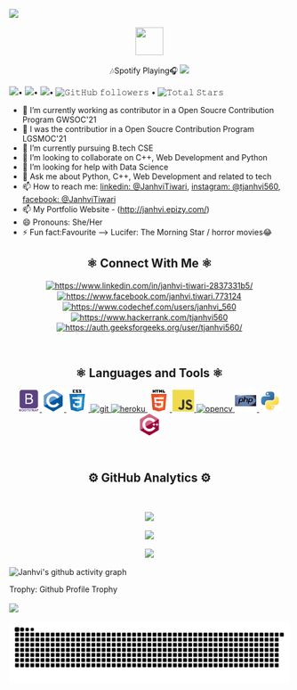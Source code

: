 ![](https://raw.githubusercontent.com/tjanhvi/tjanhvi/master/Profile1.gif)
<br>
<p align="center">
<img src="https://i.pinimg.com/originals/00/4b/17/004b173f6e3d6843df10114e087f30a8.gif" width="50" height="50" />
</p>
<center>🎶Spotify Playing🎧 
<img src="https://my-spotify-on.vercel.app/api/spotify" width="450"/>
</center>

![](https://komarev.com/ghpvc/?username=tjanhvi&color=blue)•
<img src="https://badges.pufler.dev/repos/tjanhvi" />•
<img src="https://badges.pufler.dev/commits/monthly/tjanhvi" />•
<img alt="𝙶𝚒𝚝𝙷𝚞𝚋 𝚏𝚘𝚕𝚕𝚘𝚠𝚎𝚛𝚜" src="https://img.shields.io/github/followers/tjanhvi?label=Followers&style=social"> • 
<img src="https://img.shields.io/github/stars/tjanhvi?label=Stars" alt="𝚃𝚘𝚝𝚊𝚕 𝚂𝚝𝚊𝚛𝚜">

  
- 🔭 I’m currently working as contributor in a Open Soucre Contribution Program GWSOC'21
- 🔭  I was the contributior in a Open Soucre Contribution Program LGSMOC'21
- 🌱 I’m currently pursuing B.tech CSE
- 👯 I’m looking to collaborate on C++, Web Development and Python
- 🤔 I’m looking for help with Data Science
- 💬 Ask me about Python, C++, Web Development and related to tech
- 📫 How to reach me: [linkedin: @JanhviTiwari](https://www.linkedin.com/in/janhvi-tiwari-2837331b5/), [instagram: @tjanhvi560](https://www.instagram.com/tjanhvi560/), [facebook: @JanhviTiwari](https://www.facebook.com/janhvi.tiwari.7792)
- 📫 My Portfolio Website - (http://janhvi.epizy.com/)
- 😄 Pronouns: She/Her
- ⚡ Fun fact:Favourite --> Lucifer: The Morning Star / horror movies😂

<h2 align="center">⚛ Connect With Me ⚛</h2>
<p align="center">
  <a href="https://www.linkedin.com/in/janhvi-tiwari-2837331b5/" target="blank">
    <img align="center" src="https://cdn.jsdelivr.net/npm/simple-icons@3.0.1/icons/linkedin.svg" alt="https://www.linkedin.com/in/janhvi-tiwari-2837331b5/" height="30" width="40" />
  </a>
<a href="https:/https://www.facebook.com/janhvi.tiwari.773124/www.facebook.com/janhvi.tiwari.773124" target="blank">
  <img align="center" src="https://cdn.jsdelivr.net/npm/simple-icons@3.0.1/icons/facebook.svg" alt="https://www.facebook.com/janhvi.tiwari.773124" height="30" width="40" /></a>
<a href="https://www.codechef.com/users/janhvi_560" target="blank">
  <img align="center" src="https://cdn.jsdelivr.net/npm/simple-icons@3.1.0/icons/codechef.svg" alt="https://www.codechef.com/users/janhvi_560" height="30" width="40" />
</a>
<a href="https://www.hackerrank.com/tjanhvi560" target="blank">
  <img align="center" src="https://cdn.jsdelivr.net/npm/simple-icons@3.0.1/icons/hackerrank.svg" alt="https://www.hackerrank.com/tjanhvi560" height="30" width="40" />
</a>
<a href="https://auth.geeksforgeeks.org/user/tjanhvi560/" target="blank">
  <img align="center" src="https://cdn.jsdelivr.net/npm/simple-icons@3.0.1/icons/geeksforgeeks.svg" alt="https://auth.geeksforgeeks.org/user/tjanhvi560/" height="30" width="40" />
</a>
</p>
<br>

<h2 align="center">⚛ Languages and Tools ⚛</h2>

<p align="center"> 
 <a href="https://getbootstrap.com" target="_blank">
  <img src="https://raw.githubusercontent.com/devicons/devicon/master/icons/bootstrap/bootstrap-plain-wordmark.svg" alt="bootstrap" width="40" height="40"/> 
</a> 
<a href="https://www.cprogramming.com/" target="_blank"> 
  <img src="https://raw.githubusercontent.com/devicons/devicon/master/icons/c/c-original.svg" alt="c" width="40" height="40"/> 
</a>
<a href="https://www.w3schools.com/css/" target="_blank"> 
  <img src="https://raw.githubusercontent.com/devicons/devicon/master/icons/css3/css3-original-wordmark.svg" alt="css3" width="40" height="40"/> 
</a>
<a href="https://git-scm.com/" target="_blank">
  <img src="https://www.vectorlogo.zone/logos/git-scm/git-scm-icon.svg" alt="git" width="40" height="40"/>
</a> 
<a href="https://heroku.com" target="_blank"> 
  <img src="https://www.vectorlogo.zone/logos/heroku/heroku-icon.svg" alt="heroku" width="40" height="40"/>
</a>
<a href="https://www.w3.org/html/" target="_blank"> 
  <img src="https://raw.githubusercontent.com/devicons/devicon/master/icons/html5/html5-original-wordmark.svg" alt="html5" width="40" height="40"/> 
</a> 
<a href="https://developer.mozilla.org/en-US/docs/Web/JavaScript" target="_blank">
  <img src="https://raw.githubusercontent.com/devicons/devicon/master/icons/javascript/javascript-original.svg" alt="javascript" width="40" height="40"/>
</a>
<a href="https://opencv.org/" target="_blank">
  <img src="https://www.vectorlogo.zone/logos/opencv/opencv-icon.svg" alt="opencv" width="40" height="40"/> 
</a>
<a href="https://www.php.net" target="_blank">
  <img src="https://raw.githubusercontent.com/devicons/devicon/master/icons/php/php-original.svg" alt="php" width="40" height="40"/>
</a>
<a href="https://www.python.org" target="_blank">
  <img src="https://raw.githubusercontent.com/devicons/devicon/master/icons/python/python-original.svg" alt="python" width="40" height="40"/> 
</a>
<a href="https://www.w3schools.com/cpp/" target="_blank"> 
  <img src="https://raw.githubusercontent.com/devicons/devicon/master/icons/cplusplus/cplusplus-original.svg" alt="cplusplus" width="40" height="40"/>
</a> 
</p>

<br>

<h2 align="center">⚙️ GitHub Analytics ⚙️</h2>
<br>
<p align="center">
<a href="https://github.com/tjanhvi">
  <img height="180em" src="https://github-readme-stats-eight-theta.vercel.app/api?username=tjanhvi&show_icons=true&theme=algolia&include_all_commits=true&count_private=true"/> 
</a>
</p>

<p align = "center">
    <img height="180em" src="https://github-readme-stats-eight-theta.vercel.app/api/top-langs/?username=tjanhvi&layout=compact&langs_count=8&theme=algolia"/>
</p> 
 
<p align = "center">
<img width="50%" src="https://github-readme-streak-stats.herokuapp.com/?user=tjanhvi&show_icons=true&locale=en&layout=compact&theme=algolia&line_height=0" />
</p> 

![Janhvi's github activity graph](https://activity-graph.herokuapp.com/graph?username=tjanhvi&bg_color=000000&color=4cd8f0&line=2fc8ee&point=ffffff&area=true&hide_border=true)

<summary>Trophy: Github Profile Trophy</summary>
<br/>
<img src="https://github-profile-trophy.vercel.app/?username=tjanhvi&theme=monokai&row=1&no-frame=true&no-bg=true/">

![snake gif](https://github.com/tjanhvi/tjanhvi/blob/output/github-contribution-grid-snake.svg)

<!-- ![footer](https://raw.githubusercontent.com/tjanhvi/tjanhvi/main/footer.png) -->
